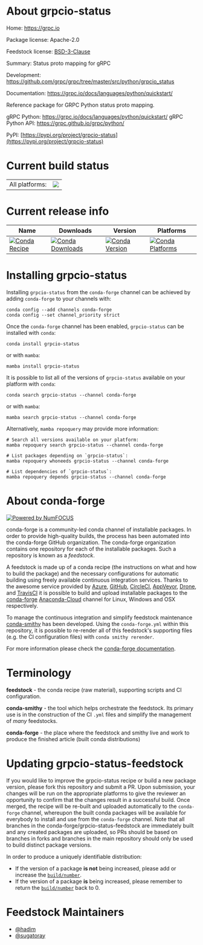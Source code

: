 About grpcio-status
===================

Home: https://grpc.io

Package license: Apache-2.0

Feedstock license: [BSD-3-Clause](https://github.com/conda-forge/grpcio-status-feedstock/blob/main/LICENSE.txt)

Summary: Status proto mapping for gRPC

Development: https://github.com/grpc/grpc/tree/master/src/python/grpcio_status

Documentation: https://grpc.io/docs/languages/python/quickstart/

Reference package for GRPC Python status proto mapping.

gRPC Python: https://grpc.io/docs/languages/python/quickstart/
gRPC Python API: https://grpc.github.io/grpc/python/

PyPI: [https://pypi.org/project/grpcio-status](https://pypi.org/project/grpcio-status)


Current build status
====================


<table><tr><td>All platforms:</td>
    <td>
      <a href="https://dev.azure.com/conda-forge/feedstock-builds/_build/latest?definitionId=14496&branchName=main">
        <img src="https://dev.azure.com/conda-forge/feedstock-builds/_apis/build/status/grpcio-status-feedstock?branchName=main">
      </a>
    </td>
  </tr>
</table>

Current release info
====================

| Name | Downloads | Version | Platforms |
| --- | --- | --- | --- |
| [![Conda Recipe](https://img.shields.io/badge/recipe-grpcio--status-green.svg)](https://anaconda.org/conda-forge/grpcio-status) | [![Conda Downloads](https://img.shields.io/conda/dn/conda-forge/grpcio-status.svg)](https://anaconda.org/conda-forge/grpcio-status) | [![Conda Version](https://img.shields.io/conda/vn/conda-forge/grpcio-status.svg)](https://anaconda.org/conda-forge/grpcio-status) | [![Conda Platforms](https://img.shields.io/conda/pn/conda-forge/grpcio-status.svg)](https://anaconda.org/conda-forge/grpcio-status) |

Installing grpcio-status
========================

Installing `grpcio-status` from the `conda-forge` channel can be achieved by adding `conda-forge` to your channels with:

```
conda config --add channels conda-forge
conda config --set channel_priority strict
```

Once the `conda-forge` channel has been enabled, `grpcio-status` can be installed with `conda`:

```
conda install grpcio-status
```

or with `mamba`:

```
mamba install grpcio-status
```

It is possible to list all of the versions of `grpcio-status` available on your platform with `conda`:

```
conda search grpcio-status --channel conda-forge
```

or with `mamba`:

```
mamba search grpcio-status --channel conda-forge
```

Alternatively, `mamba repoquery` may provide more information:

```
# Search all versions available on your platform:
mamba repoquery search grpcio-status --channel conda-forge

# List packages depending on `grpcio-status`:
mamba repoquery whoneeds grpcio-status --channel conda-forge

# List dependencies of `grpcio-status`:
mamba repoquery depends grpcio-status --channel conda-forge
```


About conda-forge
=================

[![Powered by
NumFOCUS](https://img.shields.io/badge/powered%20by-NumFOCUS-orange.svg?style=flat&colorA=E1523D&colorB=007D8A)](https://numfocus.org)

conda-forge is a community-led conda channel of installable packages.
In order to provide high-quality builds, the process has been automated into the
conda-forge GitHub organization. The conda-forge organization contains one repository
for each of the installable packages. Such a repository is known as a *feedstock*.

A feedstock is made up of a conda recipe (the instructions on what and how to build
the package) and the necessary configurations for automatic building using freely
available continuous integration services. Thanks to the awesome service provided by
[Azure](https://azure.microsoft.com/en-us/services/devops/), [GitHub](https://github.com/),
[CircleCI](https://circleci.com/), [AppVeyor](https://www.appveyor.com/),
[Drone](https://cloud.drone.io/welcome), and [TravisCI](https://travis-ci.com/)
it is possible to build and upload installable packages to the
[conda-forge](https://anaconda.org/conda-forge) [Anaconda-Cloud](https://anaconda.org/)
channel for Linux, Windows and OSX respectively.

To manage the continuous integration and simplify feedstock maintenance
[conda-smithy](https://github.com/conda-forge/conda-smithy) has been developed.
Using the ``conda-forge.yml`` within this repository, it is possible to re-render all of
this feedstock's supporting files (e.g. the CI configuration files) with ``conda smithy rerender``.

For more information please check the [conda-forge documentation](https://conda-forge.org/docs/).

Terminology
===========

**feedstock** - the conda recipe (raw material), supporting scripts and CI configuration.

**conda-smithy** - the tool which helps orchestrate the feedstock.
                   Its primary use is in the construction of the CI ``.yml`` files
                   and simplify the management of *many* feedstocks.

**conda-forge** - the place where the feedstock and smithy live and work to
                  produce the finished article (built conda distributions)


Updating grpcio-status-feedstock
================================

If you would like to improve the grpcio-status recipe or build a new
package version, please fork this repository and submit a PR. Upon submission,
your changes will be run on the appropriate platforms to give the reviewer an
opportunity to confirm that the changes result in a successful build. Once
merged, the recipe will be re-built and uploaded automatically to the
`conda-forge` channel, whereupon the built conda packages will be available for
everybody to install and use from the `conda-forge` channel.
Note that all branches in the conda-forge/grpcio-status-feedstock are
immediately built and any created packages are uploaded, so PRs should be based
on branches in forks and branches in the main repository should only be used to
build distinct package versions.

In order to produce a uniquely identifiable distribution:
 * If the version of a package **is not** being increased, please add or increase
   the [``build/number``](https://docs.conda.io/projects/conda-build/en/latest/resources/define-metadata.html#build-number-and-string).
 * If the version of a package **is** being increased, please remember to return
   the [``build/number``](https://docs.conda.io/projects/conda-build/en/latest/resources/define-metadata.html#build-number-and-string)
   back to 0.

Feedstock Maintainers
=====================

* [@hadim](https://github.com/hadim/)
* [@sugatoray](https://github.com/sugatoray/)

